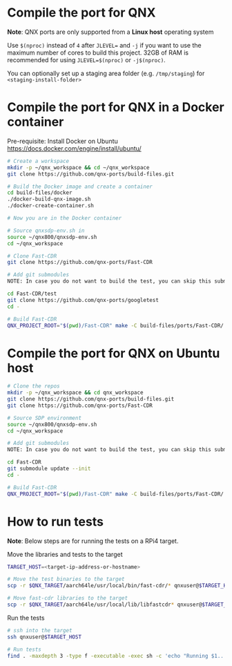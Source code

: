 # Compile the port for QNX

**Note**: QNX ports are only supported from a **Linux host** operating system

Use `$(nproc)` instead of `4` after `JLEVEL=` and `-j` if you want to use the maximum number of cores to build this project.
32GB of RAM is recommended for using `JLEVEL=$(nproc)` or `-j$(nproc)`.

You can optionally set up a staging area folder (e.g. `/tmp/staging`) for `<staging-install-folder>`

# Compile the port for QNX in a Docker container

Pre-requisite: Install Docker on Ubuntu https://docs.docker.com/engine/install/ubuntu/
```bash
# Create a workspace
mkdir -p ~/qnx_workspace && cd ~/qnx_workspace
git clone https://github.com/qnx-ports/build-files.git

# Build the Docker image and create a container
cd build-files/docker
./docker-build-qnx-image.sh
./docker-create-container.sh

# Now you are in the Docker container

# Source qnxsdp-env.sh in
source ~/qnx800/qnxsdp-env.sh
cd ~/qnx_workspace

# Clone Fast-CDR
git clone https://github.com/qnx-ports/Fast-CDR

# Add git submodules
NOTE: In case you do not want to build the test, you can skip this submodule addition part as well as set the BUILD_TESTING=OFF in the build command mentioned below

cd Fast-CDR/test
git clone https://github.com/qnx-ports/googletest
cd -

# Build Fast-CDR
QNX_PROJECT_ROOT="$(pwd)/Fast-CDR" make -C build-files/ports/Fast-CDR/ INSTALL_ROOT_nto=<staging-install-folder> USE_INSTALL_ROOT=true install -j4
```

# Compile the port for QNX on Ubuntu host

```bash
# Clone the repos
mkdir -p ~/qnx_workspace && cd qnx_workspace
git clone https://github.com/qnx-ports/build-files.git
git clone https://github.com/qnx-ports/Fast-CDR

# Source SDP environment
source ~/qnx800/qnxsdp-env.sh
cd ~/qnx_workspace

# Add git submodules
NOTE: In case you do not want to build the test, you can skip this submodule addition part as well as set the BUILD_TESTING=OFF in the build command mentioned below

cd Fast-CDR
git submodule update --init
cd -

# Build Fast-CDR
QNX_PROJECT_ROOT="$(pwd)/Fast-CDR" make -C build-files/ports/Fast-CDR/ INSTALL_ROOT_nto=<staging-install-folder> USE_INSTALL_ROOT=true install -j4
```

# How to run tests

**Note**: Below steps are for running the tests on a RPi4 target.

Move the libraries and tests to the target
```bash
TARGET_HOST=<target-ip-address-or-hostname>

# Move the test binaries to the target
scp -r $QNX_TARGET/aarch64le/usr/local/bin/fast-cdr/* qnxuser@$TARGET_HOST:/data/home/qnxuser/bin

# Move fast-cdr libraries to the target
scp -r $QNX_TARGET/aarch64le/usr/local/lib/libfastcdr* qnxuser@$TARGET_HOST:/data/home/qnxuser/lib
```

Run the tests
```bash
# ssh into the target
ssh qnxuser@$TARGET_HOST

# Run tests
find . -maxdepth 3 -type f -executable -exec sh -c 'echo "Running $1..." >> output.txt; $1 >> output.txt 2>&1' _ {} \;
```